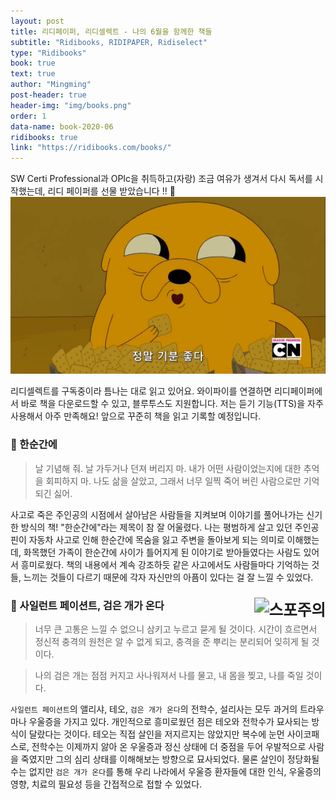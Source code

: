 ```yaml
---
layout: post
title: 리디페이퍼, 리디셀렉트 - 나의 6월을 함께한 책들
subtitle: "Ridibooks, RIDIPAPER, Ridiselect"
type: "Ridibooks"
book: true
text: true
author: "Mingming"
post-header: true
header-img: "img/books.png"
order: 1
data-name: book-2020-06
ridibooks: true
link: "https://ridibooks.com/books/"
---
```


SW Certi Professional과 OPIc을 취득하고(자랑) 조금 여유가 생겨서 다시 독서를 시작했는데, 리디 페이퍼를 선물 받았습니다 !! &#x1f381;
![happy](img/happy.png)

리디셀렉트를 구독중이라 틈나는 대로 읽고 있어요. 와이파이를 연결하면 리디페이퍼에서 바로 책을 다운로드할 수 있고, 블루투스도 지원합니다. 저는 듣기 기능(TTS)을 자주 사용해서 아주 만족해요! 앞으로 꾸준히 책을 읽고 기록할 예정입니다.

### &#x1f4d4; 한순간에
> 날 기념해 줘. 날 가두거나 던져 버리지 마. 내가 어떤 사람이었는지에 대한 추억을 회피하지 마. 나도 삶을 살았고, 그래서 너무 일찍 죽어 버린 사람으로만 기억되긴 싫어.

사고로 죽은 주인공의 시점에서 살아남은 사람들을 지켜보며 이야기를 풀어나가는 신기한 방식의 책! "한순간에"라는 제목이 참 잘 어울렸다. 나는 평범하게 살고 있던 주인공 핀이 자동차 사고로 인해 한순간에 목숨을 잃고 주변을 돌아보게 되는 의미로 이해했는데, 화목했던 가족이 한순간에 사이가 틀어지게 된 이야기로 받아들였다는 사람도 있어서 흥미로웠다. 책의 내용에서 계속 강조하듯 같은 사고에서도 사람들마다 기억하는 것들, 느끼는 것들이 다르기 때문에 각자 자신만의 아픔이 있다는 걸 잘 느낄 수 있었다.

### &#x1f4d4; 사일런트 페이션트, 검은 개가 온다 <img src="https://img.shields.io/badge/스포주의-blueviolet" alt="스포주의" style="float:right;zoom:150%;"/>

> 너무 큰 고통은 느낄 수 없으니 삼키고 누르고 묻게 될 것이다. 시간이 흐르면서 정신적 충격의 원천은 알 수 없게 되고, 충격을 준 뿌리는 분리되어 잊히게 될 것이다.

> 나의 검은 개는 점점 커지고 사나워져서 나를 물고, 내 몸을 찢고, 나를 죽일 것이다.

`사일런트 페이션트`의 앨리샤, 테오, `검은 개가 온다`의 전학수, 설리사는 모두 과거의 트라우마나 우울증을 가지고 있다. 개인적으로 흥미로웠던 점은 테오와 전학수가 묘사되는 방식이 달랐다는 것이다. 테오는 직접 살인을 저지르지는 않았지만 복수에 눈먼 사이코패스로, 전학수는 이제까지 앓아 온 우울증과 정신 상태에 더 중점을 두어 우발적으로 사람을 죽였지만 그의 심리 상태를 이해해보는 방향으로 묘사되었다. 물론 살인이 정당화될 수는 없지만 `검은 개가 온다`를 통해 우리 나라에서 우울증 환자들에 대한 인식, 우울증의 영향, 치료의 필요성 등을 간접적으로 접할 수 있었다.
